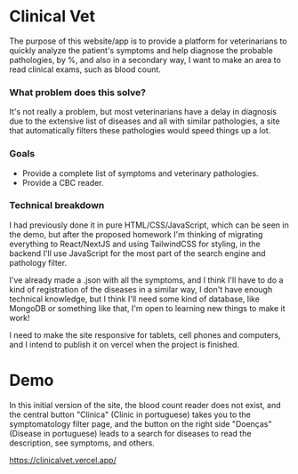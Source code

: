 # Clinical Vet

The purpose of this website/app is to provide a platform for veterinarians to quickly analyze the patient's symptoms and help diagnose the probable pathologies, by %, and also in a secondary way, I want to make an area to read clinical exams, such as blood count.

### What problem does this solve?

It's not really a problem, but most veterinarians have a delay in diagnosis due to the extensive list of diseases and all with similar pathologies, a site that automatically filters these pathologies would speed things up a lot.

### Goals

- Provide a complete list of symptoms and veterinary pathologies.
- Provide a CBC reader.

### Technical breakdown

I had previously done it in pure HTML/CSS/JavaScript, which can be seen in the demo, but after the proposed homework I'm thinking of migrating everything to React/NextJS and using TailwindCSS for styling, in the backend I'll use JavaScript for the most part of the search engine and pathology filter.

I've already made a .json with all the symptoms, and I think I'll have to do a kind of registration of the diseases in a similar way, I don't have enough technical knowledge, but I think I'll need some kind of database, like MongoDB or something like that, I'm open to learning new things to make it work!

I need to make the site responsive for tablets, cell phones and computers, and I intend to publish it on vercel when the project is finished.

# Demo

In this initial version of the site, the blood count reader does not exist, and the central button "Clinica" (Clinic in portuguese) takes you to the symptomatology filter page, and the button on the right side "Doenças" (Disease in portuguese) leads to a search for diseases to read the description, see symptoms, and others.

https://clinicalvet.vercel.app/
